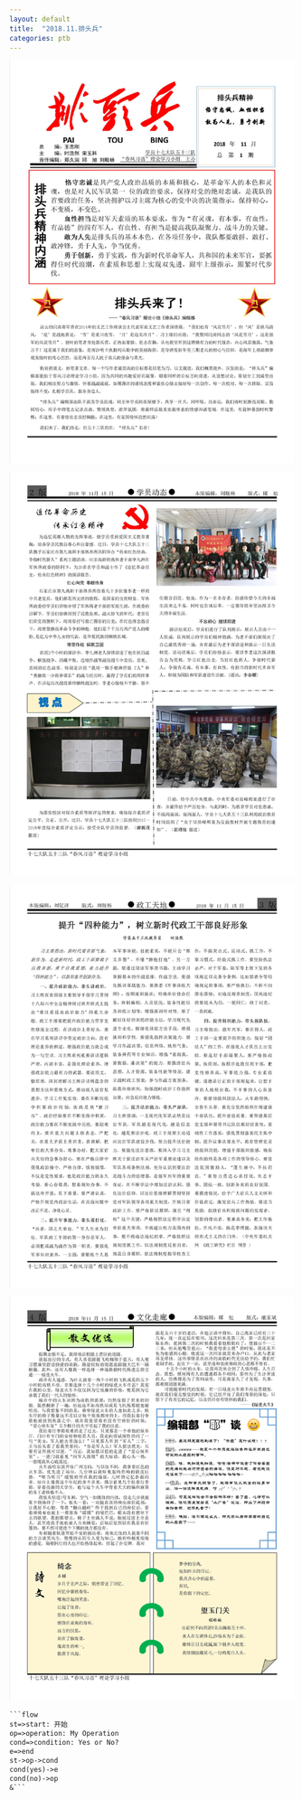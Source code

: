 ```yaml
---
layout: default
title:  "2018.11.排头兵"
categories: ptb
---
```

![](/img/2018.11-1.jpg)

![](/img/2018.11-2.jpg)


![](/img/2018.11-3.jpg)

![](/img/2018.11-4.jpg)

```
​```flow
st=>start: 开始
op=>operation: My Operation
cond=>condition: Yes or No?
e=>end
st->op->cond
cond(yes)->e
cond(no)->op
&```
```

